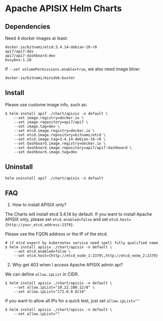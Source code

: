 <!--
#
# Licensed to the Apache Software Foundation (ASF) under one or more
# contributor license agreements.  See the NOTICE file distributed with
# this work for additional information regarding copyright ownership.
# The ASF licenses this file to You under the Apache License, Version 2.0
# (the "License"); you may not use this file except in compliance with
# the License.  You may obtain a copy of the License at
#
#     http://www.apache.org/licenses/LICENSE-2.0
#
# Unless required by applicable law or agreed to in writing, software
# distributed under the License is distributed on an "AS IS" BASIS,
# WITHOUT WARRANTIES OR CONDITIONS OF ANY KIND, either express or implied.
# See the License for the specific language governing permissions and
# limitations under the License.
#
-->

# Apache APISIX Helm Charts

## Dependencies

Need 4 docker images at least:

```log
docker.io/bitnami/etcd:3.4.14-debian-10-r0
api7/api7:dev
api7/api7-dashboard:dev
busybox:1.28
```

If `--set volumePermissions.enable=true`, we also need image blow:

```log
docker.io/bitnami/minideb:buster
```

## Install

Please use custome image info, such as:

```shell
$ helm install api7 ./chart/apisix -n default \
	--set image.registry=docker.io \
	--set image.repository=api7/api7 \
	--set image.tag=dev \
	--set etcd.image.registry=docker.io \
	--set etcd.image.repository=bitnami/etcd \
	--set etcd.image.tag=3.4.14-debian-10-r0 \
	--set dashboard.image.registry=docker.io \
	--set dashboard.image.repository=api7/api7-dashboard \
	--set dashboard.image.tag=dev
```

## Uninstall

```shell
helm uninstall api7 ./chart/apisix -n default
```

## FAQ

1. How to install APISIX only?

The Charts will install etcd 3.4.14 by default. If you want to install Apache APISIX only, please set `etcd.enabled=false` and set `etcd.host={http://your_etcd_address:2379}`.

Please use the FQDN address or the IP of the etcd.

```shell
# if etcd export by kubernetes service need spell fully qualified name
$ helm install apisix ./chart/apisix -n default \
    --set etcd.enabled=false \
    --set etcd.host={http://etcd_node_1:2379\,http://etcd_node_2:2379}
```

2. Why get 403 when I access Apache APISIX admin api?

We can define `allow.ipList` in CIDR.

```shell
$ helm install apisix ./chart/apisix -n default \
    --set allow.ipList="10.22.100.12/8" \
    --set allow.ipList="172.0.0.0/24"
```

If you want to allow all IPs for a quick test, just set `allow.ipList=""`

```shell
$ helm install apisix ./chart/apisix -n default \
    --set allow.ipList=""
```

